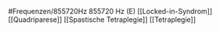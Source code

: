 #Frequenzen/855720Hz
855720 Hz (E)
[[Locked-in-Syndrom]]
[[Quadriparese]]
[[Spastische Tetraplegie]]
[[Tetraplegie]]